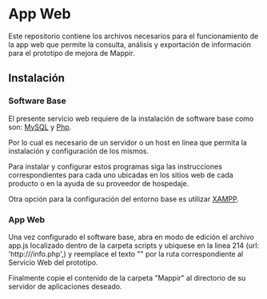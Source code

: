 ﻿App Web
====================

Este repositorio contiene los archivos necesarios para el funcionamiento de la app web que permite la consulta, análisis y exportación de información para el prototipo de mejora de Mappir.

<h2>Instalación</h2>

<h3>Software Base</h3>
El presente servicio web requiere de la instalación de software base como son: <a href=http://www.mysql.com/>MySQL</a> y <a href=http://php.net/>Php</a>.

Por lo cual es necesario de un servidor o un host en linea que permita la instalación y configuración de los mismos.

Para instalar y configurar estos programas siga las instrucciones correspondientes para cada uno ubicadas en los sitios web de cada producto o en la ayuda de su proveedor de hospedaje.

Otra opción para la configuración del entorno base es utilizar <a href=https://www.apachefriends.org/es/index.html>XAMPP</a>.

<h3>App Web</h3>
Una vez configurado el software base, abra en modo de edición el archivo app.js localizado dentro de la carpeta scripts y ubiquese en la linea 214 (url: 'http://<servidor>/info.php',) y reemplace el texto "<servidor>" por la ruta correspondiente al Servicio Web del prototipo.

Finalmente copie el contenido de la carpeta "Mappir" al directorio de su servidor de aplicaciones deseado.